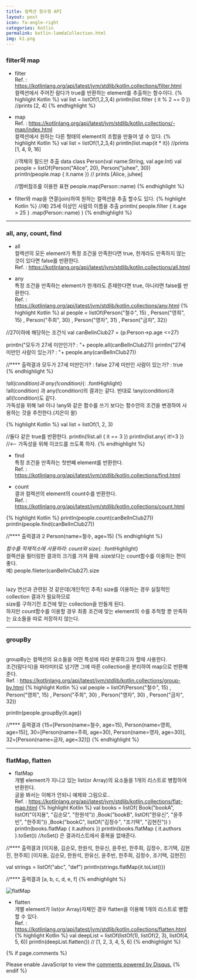 ```yaml
---
title: 컬렉션 함수형 API
layout: post
icon: fa-angle-right
categories: Kotlin
permalink: kotlin-lamdaCollection.html
img: k1.png
---
```


### filter와 map
* filter
<br>Ref. : https://kotlinlang.org/api/latest/jvm/stdlib/kotlin.collections/filter.html
<br>컬렉션에서 주어진 람다가 true를 반환하는 element를 추출하는 함수이다.
{% highlight Kotlin %}
val list = listOf(1,2,3,4)
println(list.filter { it % 2 == 0 }) //prints [2, 4]
{% endhighlight %}

* map
<br>Ref. : https://kotlinlang.org/api/latest/jvm/stdlib/kotlin.collections/-map/index.html
<br>컬렉션에서 원하는 다른 형태의 element의 조합을 만들어 낼 수 있다.
{% highlight Kotlin %}
  val list = listOf(1,2,3,4)
  println(list.map{it * it}) //prints [1, 4, 9, 16]

  //객체의 필드만 추출
  data class Person(val name:String, val age:Int)
  val people = listOf(Person("Alice", 20), Person("juhee", 30))
  println(people.map { it.name })  // prints [Alice, juhee]

  //멤버참조를 이용한 표현
  people.map(Person::name)
{% endhighlight %}

* filter와 map을 연결(join)하여 원하는 컬렉션을 추출 할수도 있다.
{% highlight Kotlin %}
//예) 25세 이상인 사람의 이름을 추출
println(
      people.filter { it.age > 25 }
              .map(Person::name)
)
{% endhighlight %}


---
### all, any, count, find
* all
<br>컬렉션의 모든 element가 특정 조건을 만족한다면 true, 한개라도 만족하지 않는 것이 있다면 false를 반환한다.
<br>Ref. : https://kotlinlang.org/api/latest/jvm/stdlib/kotlin.collections/all.html

* any
<br>특정 조건을 만족하는 element가 한개라도 존재한다면 true, 아니라면 false를 반환한다.
<br>Ref. : https://kotlinlang.org/api/latest/jvm/stdlib/kotlin.collections/any.html
{% highlight Kotlin %}
al people = listOf(Person("철수", 15)
        , Person("영희", 15)
        , Person("주희", 30)
        , Person("영자", 31)
        , Person("금자", 32))

//27이하에 해당하는 조건식
val canBelInClub27 =  {p:Person->p.age <=27}

println("모두가 27세 미만인가? : "+ people.all(canBelInClub27))
println("27세 미만인 사람이 있는가? : "+ people.any(canBelInClub27))


//**** 출력결과
모두가 27세 미만인가? : false
27세 미만인 사람이 있는가? : true
{% endhighlight %}

*!all(condition)과 any(!condition)*{: .fontHighlight}
<br>!all(condition) 과 any(!condition)의 결과는 같다. 반대로 !any(condition)과 all(!condition)도 같다.
<br>가독성을 위해 !all  이나 !any와 같은 함수를 쓰기 보다는 함수안의 조건을 변경하여 사용하는 것을 추천한다.(지은이 왈)

{% highlight Kotlin %}
val list = listOf(1, 2, 3)

//둘다 같은 true를 반환한다.
println(!list.all { it == 3 })
println(list.any{ it!=3 })  //<-- 가독성을 위해 이코드를 쓰도록 하자.
{% endhighlight %}


* find
<br>특정 조건을 만족하는 첫번째 element를 반환한다.
<br>Ref. : https://kotlinlang.org/api/latest/jvm/stdlib/kotlin.collections/find.html

* count
<br>결과 컬렉션의 element의 count수를 반환한다.
<br>Ref. : https://kotlinlang.org/api/latest/jvm/stdlib/kotlin.collections/count.html

{% highlight Kotlin %}
println(people.count(canBelInClub27))
println(people.find(canBelInClub27))

//****  출력결과
2
Person(name=철수, age=15)
{% endhighlight %}

*함수를 적재적소에 사용하라: count와 size*{: .fontHighlight}
<br>컬렉션을 필터링한 결과의 크기를 가져 올때 .size보다는 count함수를 이용하는 편이 좋다.
<br>예) people.fileter(canBelInClub27).size

<span class="fontHighlight2"><br>lazy 연산과 관련된 것 같은데(개인적인 추측) size를 이용하는 경우 실질적인 collection 결과가 필요하므로
<br>size를 구하기전 조건에 맞는 collection을 만들게 된다.
<br>하지만 count함수를 이용할 경우 최종 조건에 맞는 element의 수를 추척할 뿐 만족하는 요소들을 따로 저장하지 않는다.</span>

---
### groupBy
<br>groupBy는 컬렉션의 요소들을 어떤 특성에 따라 분류하고자 할때 사용한다.
<br>조건(람다식)을 파라미터로 넘기면 그에 따른 collection을 분리하여 map으로 반환해 준다.   
Ref. : https://kotlinlang.org/api/latest/jvm/stdlib/kotlin.collections/group-by.html
{% highlight Kotlin %}
val people = listOf(Person("철수", 15)
        , Person("영희", 15)
        , Person("주희", 30)
        , Person("영자", 30)
        , Person("금자", 32))

println(people.groupBy{it.age})


//****  출력결과
{15=[Person(name=철수, age=15), Person(name=영희, age=15)],
30=[Person(name=주희, age=30), Person(name=영자, age=30)],
32=[Person(name=금자, age=32)]}
{% endhighlight %}

---
### flatMap, flatten
* flatMap
<br>개별 element가 지니고 있는 list(or Array)의 요소들을 1개의 리스트로 병합하여 반환한다.
<br>글을 봐서는 이해가 안되니 예제와 그림으로..
<br>Ref. : https://kotlinlang.org/api/latest/jvm/stdlib/kotlin.collections/flat-map.html
{% highlight Kotlin %}
val books = listOf(
        Book("bookA", listOf("이지용", "김순모", "한원석"))
        ,Book("bookB", listOf("한유신", "윤주빈", "한주희"))
        ,Book("bookC", listOf("김정수", "조기택", "김현진"))
)
println(books.flatMap { it.authors })
println(books.flatMap { it.authors }.toSet()) //toSet() 은 결과리스트에서 중복을 없애준다.

//****  출력결과
[이지용, 김순모, 한원석, 한유신, 윤주빈, 한주희, 김정수, 조기택, 김현진, 한주희]
[이지용, 김순모, 한원석, 한유신, 윤주빈, 한주희, 김정수, 조기택, 김현진]


val strings = listOf("abc", "def")
println(strings.flatMap{it.toList()})

//****  출력결과
[a, b, c, d, e, f]
{% endhighlight %}

![flatMap]({{site.baseurl}}/assets/images/kotlin/flatMap.jpg)

* flatten
<br>개별 element가 list(or Array)자체인 경우 flatten을 이용해 1개의 리스트로 병합할 수 있다.
<br>Ref. : https://kotlinlang.org/api/latest/jvm/stdlib/kotlin.collections/flatten.html
{% highlight Kotlin %}
val deepList = listOf(listOf(1), listOf(2, 3), listOf(4, 5, 6))
println(deepList.flatten()) // [1, 2, 3, 4, 5, 6]
{% endhighlight %}

{% if page.comments %}

<div id="disqus_thread"></div>
<script>

/**
*  RECOMMENDED CONFIGURATION VARIABLES: EDIT AND UNCOMMENT THE SECTION BELOW TO INSERT DYNAMIC VALUES FROM YOUR PLATFORM OR CMS.
*  LEARN WHY DEFINING THESE VARIABLES IS IMPORTANT: https://disqus.com/admin/universalcode/#configuration-variables*/
/*
var disqus_config = function () {
this.page.url = PAGE_URL;  // Replace PAGE_URL with your page's canonical URL variable
this.page.identifier = PAGE_IDENTIFIER; // Replace PAGE_IDENTIFIER with your page's unique identifier variable
};
*/
(function() { // DON'T EDIT BELOW THIS LINE
var d = document, s = d.createElement('script');
s.src = 'https://juhee-studynote.disqus.com/embed.js';
s.setAttribute('data-timestamp', +new Date());
(d.head || d.body).appendChild(s);
})();
</script>
<noscript>Please enable JavaScript to view the <a href="https://disqus.com/?ref_noscript">comments powered by Disqus.</a></noscript>
{% endif %}
